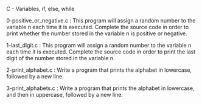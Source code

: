 C - Variables, if, else, while

0-positive_or_negative.c : This program will assign a random number to the variable n each time it is executed. Complete the source code in order to print whether the number stored in the variable n is positive or negative.

1-last_digit.c : This program will assign a random number to the variable n each time it is executed. Complete the source code in order to print the last digit of the number stored in the variable n.

2-print_alphabet.c : Write a program that prints the alphabet in lowercase, followed by a new line.

3-print_alphabets.c : Write a program that prints the alphabet in lowercase, and then in uppercase, followed by a new line.
